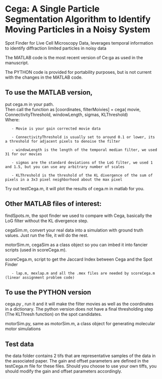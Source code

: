 # Cega: A Single Particle Segmentation Algorithm to Identify Moving Particles in a Noisy System
Spot Finder for Live Cell Microscopy Data, leverages temporal information to identify diffraction limited particles in noisy data

The MATLAB code is the most recent version of Ce:ga as used in the manuscript.

The PYTHON code is provided for portability purposes, but is not current with the changes in the MATLAB code.

## To use the MATLAB version,
put cega.m in your path. <br>
Then call the function as [coordinates, filterMoivies] = cega( movie, ConnectivityThreshold, windowLength, sigmas, KLThreshold) <br>
Where: 

       - Movie is your gain corrected movie data

       - ConnectivityThreshold is usually set to around 0.1 or lower, its a threshold for adjacent pixels to denoise the filter 

       - windowLength is the length of the temporal median filter, we used 31 for our movies

       - sigmas are the standard deviations of the LoG filter, we used 1 and 1.5, but you can use any arbitrary number of scales

       - KLThreshold is the threshold of the KL divergence of the sum of pixels in a 3x3 pixel neighborhood about the max pixel
Try out testCega.m, it will plot the results of cega.m in matlab for you.

## Other MATLAB files of interest:
findSpots.m, the spot finder we used to compare with Cega, basically the LoG filter without the KL divergence step.

cegaSim.m, convert your real data into a simulation with ground truth values.  Just run the file, it will do the rest.

motorSim.m, cegaSim as a class object so you can imbed it into fancier scripts (used in scoreCega.m).

scoreCega.m, script to get the Jaccard Index between Cega and the Spot Finder
       
       - lap.m, mexlap.m and all the .mex files are needed by scoreCega.m (linear assignment problem code)

## To use the PYTHON version
cega.py , run it and it will make the filter movies as well as the coordinates in a dictionary.  The python version does not have a final thresholding step (The KLThresh function) on the spot candidates.

motorSim.py, same as motorSim.m, a class object for generating molecular motor simulations

## Test data
the data folder contains 2 tifs that are representative samples of the data in the associated paper.  The gain and offset parameters are defined in the testCega.m file for these files.  Should you choose to use your own tiffs, you should modify the gain and offset parameters accordingly.
